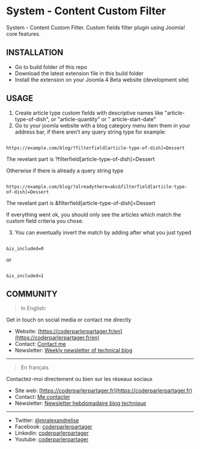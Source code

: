# System - Content Custom Filter

System - Content Custom Filter. Custom fields filter plugin using Joomla! core features.

## INSTALLATION

* Go to build folder of this repo
* Download the latest extension file in this build folder
* Install the extension on your Joomla 4 Beta website (development site)

## USAGE

1. Create article type custom fields with descriptive names like "article-type-of-dish", or "article-quantity" or "
   article-start-date"
2. Go to your joomla website with a blog category menu item them in your address bar, if there aren't any query string
   type for example:

```

https://example.com/blog/?filterfield[article-type-of-dish]=Dessert

```   

The revelant part is ?filterfield[article-type-of-dish]=Dessert

Otherwise if there is already a query string type

```

https://example.com/blog/?alreadythere=abc&filterfield[article-type-of-dish]=Dessert

```

The revelant part is &filterfield[article-type-of-dish]=Dessert

If everything went ok, you should only see the articles which match the custom field criteria you chose.

3. You can eventually invert the match by adding after what you just typed

```

&is_included=0

```

or

```

&is_included=1

```

## COMMUNITY

> In English:

Get in touch on social media or contact me directly

* Website: [https://coderparlerpartager.fr/en](https://coderparlerpartager.fr/en)
* Contact: [Contact me](https://coderparlerpartager.fr/en/say-hello)
* Newsletter: [Weekly newsletter of technical blog](https://coderparlerpartager.fr/en/get-newsletter)

---

> En français

Contactez-moi directement ou bien sur les réseaux sociaux

* Site web: [https://coderparlerpartager.fr](https://coderparlerpartager.fr)
* Contact: [Me contacter](https://coderparlerpartager.fr/contact)
* Newsletter: [Newsletter hebdomadaire blog technique](https://coderparlerpartager.fr/newsletter)

---

* Twitter: [@mralexandrelise](https://twitter.com/mralexandrelise)
* Facebook: [coderparlerpartager](https://www.facebook.com/coderparlerpartager)
* Linkedin: [coderparlerpartager](https://www.linkedin.com/company/coderparlerpartager)
* Youtube: [coderparlerpartager](https://www.youtube.com/channel/UCCya8rIL-PVHm8Mt4QPW-xw?sub_confirmation=1)
